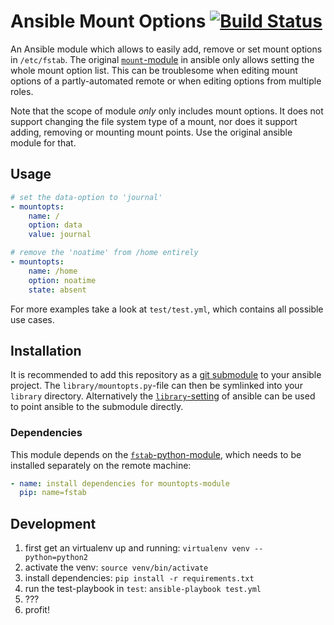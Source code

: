 # Ansible Mount Options [![Build Status](https://travis-ci.org/Uberspace/ansible-mountopts.svg?branch=master)](https://travis-ci.org/Uberspace/ansible-mountopts)

An Ansible module which allows to easily add, remove or set mount options in
`/etc/fstab`. The original [`mount`-module](http://docs.ansible.com/ansible/mount_module.html)
in ansible only allows setting the whole mount option list. This can be
troublesome when editing mount options of a partly-automated remote or when
editing options from multiple roles.

Note that the scope of module _only_ only includes mount options. It does not
support changing the file system type of a mount, nor does it support adding,
removing or mounting mount points. Use the original ansible module for that.

## Usage

```yml
# set the data-option to 'journal'
- mountopts:
    name: /
    option: data
    value: journal

# remove the 'noatime' from /home entirely
- mountopts:
    name: /home
    option: noatime
    state: absent
```

For more examples take a look at `test/test.yml`, which contains all possible
use cases.

## Installation

It is recommended to add this repository as a [git submodule](https://git-scm.com/docs/git-submodule)
to your ansible project. The `library/mountopts.py`-file can then be symlinked
into your `library` directory. Alternatively the [`library`-setting](http://docs.ansible.com/ansible/intro_configuration.html#library)
of ansible can be used to point ansible to the submodule directly.

### Dependencies

This module depends on the [`fstab`-python-module](https://pypi.python.org/pypi/fstab),
which needs to be installed separately on the remote machine:

```yml
- name: install dependencies for mountopts-module
  pip: name=fstab
```

## Development

1. first get an virtualenv up and running: `virtualenv venv --python=python2`
2. activate the venv: `source venv/bin/activate`
3. install dependencies: `pip install -r requirements.txt`
4. run the test-playbook in `test`: `ansible-playbook test.yml`
5. ???
6. profit!
